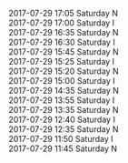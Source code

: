 2017-07-29 17:05 Saturday  N  
2017-07-29 17:00 Saturday  I  
2017-07-29 16:35 Saturday  N  
2017-07-29 16:30 Saturday  I  
2017-07-29 15:45 Saturday  N  
2017-07-29 15:25 Saturday  I  
2017-07-29 15:20 Saturday  N  
2017-07-29 15:00 Saturday  I  
2017-07-29 14:35 Saturday  N  
2017-07-29 13:55 Saturday  I  
2017-07-29 13:35 Saturday  N  
2017-07-29 12:40 Saturday  I  
2017-07-29 12:35 Saturday  N  
2017-07-29 11:50 Saturday  I  
2017-07-29 11:45 Saturday  N  
